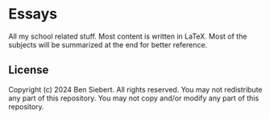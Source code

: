 # Essays
All my school related stuff. Most content is written in LaTeX.
Most of the subjects will be summarized at the end for better reference.
## License
Copyright (c) 2024 Ben Siebert. All rights reserved.
You may not redistribute any part of this repository.
You may not copy and/or modify any part of this repository.
